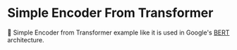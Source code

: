 # Simple Encoder From Transformer

:memo: Simple Encoder from Transformer example like it is used in Google's [BERT](https://github.com/google-research/bert) architecture.
